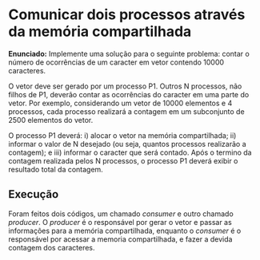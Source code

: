 # Comunicar dois processos através da memória compartilhada

**Enunciado:** Implemente uma solução para o seguinte problema: contar o número de ocorrências de um caracter em vetor contendo 10000 caracteres. 

O vetor deve ser gerado por um processo P1. Outros N processos, não filhos de P1, deverão contar as ocorrências do caracter em uma parte do vetor. Por exemplo, considerando um vetor de 10000 elementos e 4 processos, cada processo realizará a contagem em um subconjunto de 2500 elementos do vetor.

O processo P1 deverá: i) alocar o vetor na memória compartilhada; ii) informar o valor de N desejado (ou seja, quantos processos realizarão a contagem); e iii) informar o caracter que será contado. Após o termino da contagem realizada pelos N processos, o processo P1 deverá exibir o resultado total da contagem.

## Execução

Foram feitos dois códigos, um chamado *consumer* e outro chamado *producer*. O *producer* é o responsável por gerar o vetor e passar as informações para a memória compartilhada, enquanto o *consumer* é o responsável por acessar a memoria compartilhada, e fazer a devida contagem dos caracteres.
